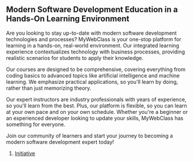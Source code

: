 ## Modern Software Development Education in a Hands-On Learning Environment
Are you looking to stay up-to-date with modern software development technologies and processes? MyWebClass is your one-stop platform for learning in a hands-on, real-world environment. Our integrated learning experience contextualizes technology with business processes, providing realistic scenarios for students to apply their knowledge.

Our courses are designed to be comprehensive, covering everything from coding basics to advanced topics like artificial intelligence and machine learning. We emphasize practical applications, so you'll learn by doing, rather than just memorizing theory.

Our expert instructors are industry professionals with years of experience, so you'll learn from the best. Plus, our platform is flexible, so you can learn at your own pace and on your own schedule. Whether you're a beginner or an experienced developer looking to update your skills, MyWebClass has something for everyone.

Join our community of learners and start your journey to becoming a modern software development expert today!
1. [Initiative](../initiative_template.md)
